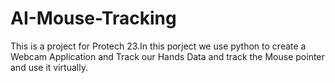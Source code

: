 # AI-Mouse-Tracking
This is a project for Protech 23.In this porject we use python to create a Webcam Application and Track our Hands Data and track the Mouse pointer and use it virtually.
